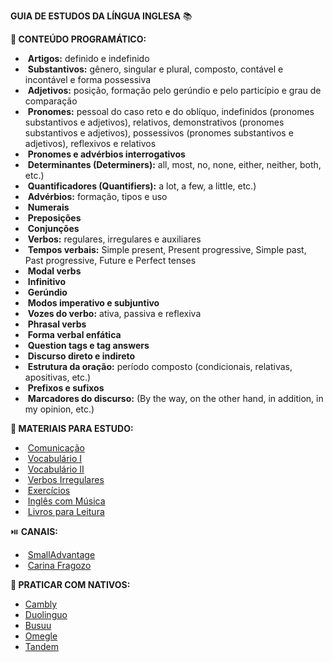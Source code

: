 **GUIA DE ESTUDOS DA LÍNGUA INGLESA** :books:



**:calendar: CONTEÚDO PROGRAMÁTICO:**

- ​	**Artigos:** definido e indefinido
- ​	**Substantivos:** gênero, singular e plural, composto, contável e incontável e forma possessiva
- ​	**Adjetivos:** posição, formação pelo gerúndio e pelo particípio e grau de comparação
- ​	**Pronomes:** pessoal do caso reto e do oblíquo, indefinidos (pronomes substantivos e adjetivos), relativos, demonstrativos (pronomes substantivos e adjetivos), possessivos (pronomes substantivos e adjetivos), reflexivos e relativos
- ​	**Pronomes e advérbios interrogativos**
- ​	**Determinantes (Determiners):** all, most, no, none, either, neither, both, etc.)
- ​	**Quantificadores (Quantifiers):** a lot, a few, a little, etc.)
- ​	**Advérbios:** formação, tipos e uso
- ​	**Numerais**
- ​	**Preposições**
- ​	**Conjunções**
- ​	**Verbos:** regulares, irregulares e auxiliares
- ​	**Tempos verbais:** Simple present, Present progressive, Simple past, Past progressive, Future e Perfect tenses
- ​	**Modal verbs**
- ​	**Infinitivo**
- ​	**Gerúndio**
- ​	**Modos imperativo e subjuntivo**
- ​	**Vozes do verbo:** ativa, passiva e reflexiva
- ​	**Phrasal verbs**
- ​	**Forma verbal enfática**
- ​	**Question tags e tag answers**
- ​	**Discurso direto e indireto**
- ​	**Estrutura da oração:** período composto (condicionais, relativas, apositivas, etc.)
- ​	**Prefixos e sufixos**
- ​	**Marcadores do discurso:** (By the way, on the other hand, in addition, in my opinion, etc.)





**:pencil: MATERIAIS PARA ESTUDO:**

- ​	[Comunicação](https://engoo.com.br/app/materials/en)
- ​	[Vocabulário 	I](https://www.inglesonline.com.br/vocabulario-em-ingles/)
- ​	[Vocabulário 	II](https://aulasdeinglesgratis.net/lista-de-vocabulario-em-ingles/)
- ​	[Verbos 	Irregulares](https://www.wizard.com.br/idiomas/tabela-de-verbos-irregulares-em-ingles/)
- ​	[Exercícios](https://cursodeingles.online/)
- ​	[Inglês 	com Música](https://lyricstraining.com/)
- ​	[Livros 	para Leitura](https://publicliterature.org/)





 :play_or_pause_button: **CANAIS:**

- ​	[SmallAdvantage](https://www.youtube.com/c/SmallAdvantages)
- ​	[Carina 	Fragozo](https://www.youtube.com/c/CarinaFragozo)





**:speech_balloon: PRATICAR COM NATIVOS:**

- [Cambly](https://www.cambly.com/courses/?lang=pt)
- [Duolinguo](https://pt.duolingo.com/)
- [Busuu](https://www.busuu.com/pt)
- [Omegle](https://www.omegle.com/)
- [Tandem](https://www.tandem.net/pt-br)
